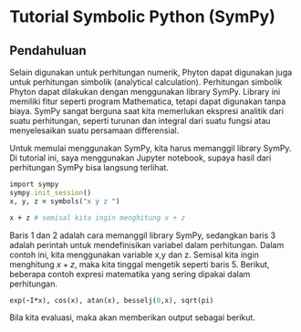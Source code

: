 # Tutorial Symbolic Python (SymPy)
## Pendahuluan

Selain digunakan untuk perhitungan numerik, Phyton dapat digunakan juga untuk perhitungan simbolik (analytical calculation). Perhitungan simbolik Phyton dapat dilakukan dengan menggunakan library SymPy. Library ini memiliki fitur seperti program Mathematica, tetapi dapat digunakan tanpa biaya. SymPy sangat berguna saat kita memerlukan ekspresi analitik dari suatu perhitungan, seperti turunan dan integral dari suatu fungsi atau menyelesaikan suatu persamaan differensial. 

Untuk memulai menggunakan SymPy, kita harus memanggil library SymPy. Di tutorial ini, saya menggunakan Jupyter notebook, supaya hasil dari perhitungan SymPy bisa langsung terlihat. 
```ruby
import sympy
sympy.init_session()
x, y, z = symbols("x y z ")

x + z # semisal kita ingin menghitung x + z
```
Baris 1 dan 2 adalah cara memanggil library SymPy, sedangkan baris 3 adalah perintah untuk mendefinisikan variabel dalam perhitungan. Dalam contoh ini, kita menggunakan variable x,y dan z. Semisal kita ingin menghitung $x+z$, maka kita tinggal mengetik seperti baris 5. Berikut, beberapa contoh expresi matematika yang sering dipakai dalam perhitungan.
```ruby
exp(-I*x), cos(x), atan(x), besselj(0,x), sqrt(pi) 
```  
Bila kita evaluasi, maka akan memberikan output sebagai berikut.
  
